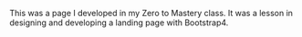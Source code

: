This was a page I developed in my Zero to Mastery class.  It was a lesson in designing and developing a landing page with Bootstrap4.
